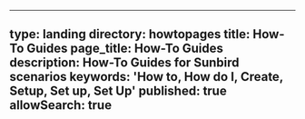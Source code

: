 
---
type: landing
directory: howtopages
title: How-To Guides 
page_title: How-To Guides
description: How-To Guides for Sunbird scenarios
keywords: 'How to, How do I, Create, Setup, Set up, Set Up'
published: true
allowSearch: true
---
